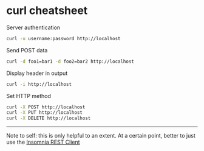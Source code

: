 # curl cheatsheet #

Server authentication
```bash
curl -u username:password http://localhost
```

Send POST data
```bash
curl -d foo1=bar1 -d foo2=bar2 http://localhost
```

Display header in output
```bash
curl -i http://localhost
```

Set HTTP method
```bash
curl -X POST http://localhost
curl -X PUT http://localhost
curl -X DELETE http://localhost
```

___

Note to self: this is only helpful to an extent. At a certain point, better to just use the [Insomnia REST Client](https://insomnia.rest/)
